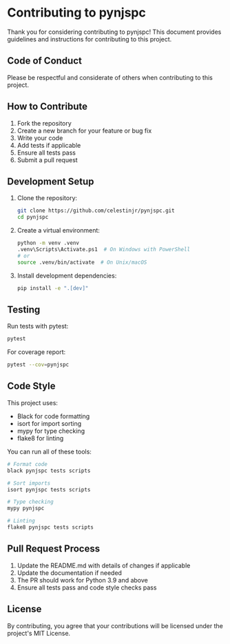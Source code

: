 # Contributing to pynjspc

Thank you for considering contributing to pynjspc! This document provides guidelines and instructions for contributing to this project.

## Code of Conduct

Please be respectful and considerate of others when contributing to this project.

## How to Contribute

1. Fork the repository
2. Create a new branch for your feature or bug fix
3. Write your code
4. Add tests if applicable
5. Ensure all tests pass
6. Submit a pull request

## Development Setup

1. Clone the repository:
   ```bash
   git clone https://github.com/celestinjr/pynjspc.git
   cd pynjspc
   ```

2. Create a virtual environment:
   ```bash
   python -m venv .venv
   .venv\Scripts\Activate.ps1  # On Windows with PowerShell
   # or
   source .venv/bin/activate  # On Unix/macOS
   ```

3. Install development dependencies:
   ```bash
   pip install -e ".[dev]"
   ```

## Testing

Run tests with pytest:

```bash
pytest
```

For coverage report:

```bash
pytest --cov=pynjspc
```

## Code Style

This project uses:
- Black for code formatting
- isort for import sorting
- mypy for type checking
- flake8 for linting

You can run all of these tools:

```bash
# Format code
black pynjspc tests scripts

# Sort imports
isort pynjspc tests scripts

# Type checking
mypy pynjspc

# Linting
flake8 pynjspc tests scripts
```

## Pull Request Process

1. Update the README.md with details of changes if applicable
2. Update the documentation if needed
3. The PR should work for Python 3.9 and above
4. Ensure all tests pass and code style checks pass

## License

By contributing, you agree that your contributions will be licensed under the project's MIT License.
